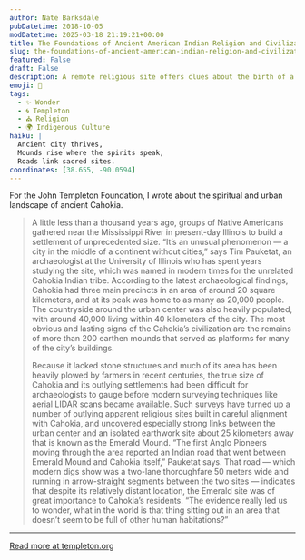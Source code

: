 ```yaml
---
author: Nate Barksdale
pubDatetime: 2018-10-05
modDatetime: 2025-03-18 21:19:21+00:00
title: The Foundations of Ancient American Indian Religion and Civilization at Cahokia’s Emerald Shrine
slug: the-foundations-of-ancient-american-indian-religion-and-civilization-at-cahokias-emerald-shrine
featured: False
draft: False
description: A remote religious site offers clues about the birth of a unique North American metropolis
emoji: 🌾
tags:
  - ✨ Wonder
  - 🌀 Templeton
  - ⛪ Religion
  - 🌍 Indigenous Culture
haiku: |
  Ancient city thrives,  
  Mounds rise where the spirits speak,  
  Roads link sacred sites.
coordinates: [38.655, -90.0594]
---
```


For the John Templeton Foundation, I wrote about the spiritual and urban landscape of ancient Cahokia.

> A little less than a thousand years ago, groups of Native Americans gathered near the Mississippi River in present-day Illinois to build a settlement of unprecedented size. “It’s an unusual phenomenon — a city in the middle of a continent without cities,” says Tim Pauketat, an archaeologist at the University of Illinois who has spent years studying the site, which was named in modern times for the unrelated Cahokia Indian tribe. According to the latest archaeological findings, Cahokia had three main precincts in an area of around 20 square kilometers, and at its peak was home to as many as 20,000 people. The countryside around the urban center was also heavily populated, with around 40,000 living within 40 kilometers of the city. The most obvious and lasting signs of the Cahokia’s civilization are the remains of more than 200 earthen mounds that served as platforms for many of the city’s buildings.
>
> Because it lacked stone structures and much of its area has been heavily plowed by farmers in recent centuries, the true size of Cahokia and its outlying settlements had been difficult for archaeologists to gauge before modern surveying techniques like aerial LIDAR scans became available. Such surveys have turned up a number of outlying apparent religious sites built in careful alignment with Cahokia, and uncovered especially strong links between the urban center and an isolated earthwork site about 25 kilometers away that is known as the Emerald Mound. “The first Anglo Pioneers moving through the area reported an Indian road that went between Emerald Mound and Cahokia itself,” Pauketat says. That road — which modern digs show was a two-lane thoroughfare 50 meters wide and running in arrow-straight segments between the two sites — indicates that despite its relatively distant location, the Emerald site was of great importance to Cahokia’s residents. “The evidence really led us to wonder, what in the world is that thing sitting out in an area that doesn’t seem to be full of other human habitations?”

---

[Read more at templeton.org](https://www.templeton.org/grant/the-foundations-of-ancient-american-indian-religion-and-civilization-at-cahokias-emerald-shrine)
